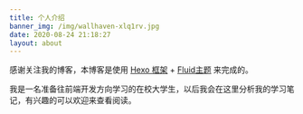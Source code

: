 ```yaml
---
title: 个人介绍
banner_img: /img/wallhaven-xlq1rv.jpg
date: 2020-08-24 21:18:27
layout: about
---
```


感谢关注我的博客，本博客是使用 [Hexo 框架](https://hexo.io/) + [Fluid主题](https://github.com/fluid-dev/hexo-theme-fluid) 来完成的。

我是一名准备往前端开发方向学习的在校大学生，以后我会在这里分析我的学习笔记，有兴趣的可以欢迎来查看阅读。
